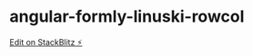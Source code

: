 # angular-formly-linuski-rowcol

[Edit on StackBlitz ⚡️](https://stackblitz.com/edit/angular-sqywkd)